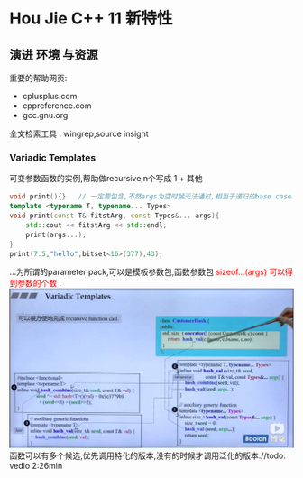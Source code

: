 # Hou Jie C++ 11 新特性

## 演进 环境 与资源

重要的帮助网页:
- cplusplus.com
- cppreference.com
- gcc.gnu.org

全文检索工具 : wingrep,source insight

### Variadic Templates

可变参数函数的实例,帮助做recursive,n个写成 1 + 其他
```C++
void print(){}   // 一定要包含,不然args为空时候无法通过,相当于递归的base case
template <typename T, typename... Types>
void print(const T& fitstArg, const Types&... args){
    std::cout << fitstArg << std::endl;
    print(args...);
}
print(7.5,"hello",bitset<16>(377),43);
```
...为所谓的parameter pack,可以是模板参数包,函数参数包<font color=red> sizeof...(args) 可以得到参数的个数 </font>.
![variadic template](figure/v2-1.png)<br>
函数可以有多个候选,优先调用特化的版本,没有的时候才调用泛化的版本.//todo: vedio 2:26min
